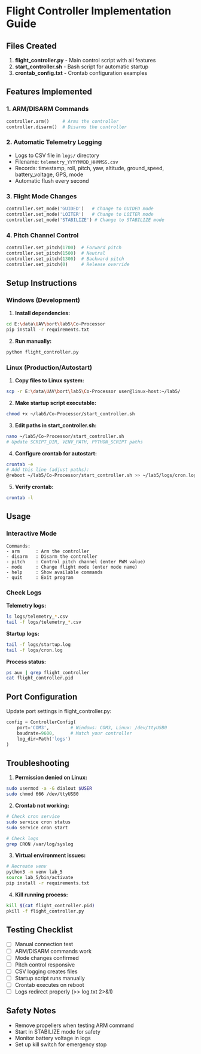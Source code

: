 # Flight Controller Implementation Guide

## Files Created

1. **flight_controller.py** - Main control script with all features
2. **start_controller.sh** - Bash script for automatic startup
3. **crontab_config.txt** - Crontab configuration examples

## Features Implemented

### 1. ARM/DISARM Commands
```python
controller.arm()     # Arms the controller
controller.disarm()  # Disarms the controller
```

### 2. Automatic Telemetry Logging
- Logs to CSV file in `logs/` directory
- Filename: `telemetry_YYYYMMDD_HHMMSS.csv`
- Records: timestamp, roll, pitch, yaw, altitude, ground_speed, battery_voltage, GPS, mode
- Automatic flush every second

### 3. Flight Mode Changes
```python
controller.set_mode('GUIDED')   # Change to GUIDED mode
controller.set_mode('LOITER')   # Change to LOITER mode
controller.set_mode('STABILIZE') # Change to STABILIZE mode
```

### 4. Pitch Channel Control
```python
controller.set_pitch(1700)  # Forward pitch
controller.set_pitch(1500)  # Neutral
controller.set_pitch(1300)  # Backward pitch
controller.set_pitch(0)     # Release override
```

## Setup Instructions

### Windows (Development)

1. **Install dependencies:**
```bash
cd E:\data\UAV\bort\lab5\Co-Processor
pip install -r requirements.txt
```

2. **Run manually:**
```bash
python flight_controller.py
```

### Linux (Production/Autostart)

1. **Copy files to Linux system:**
```bash
scp -r E:\data\UAV\bort\lab5\Co-Processor user@linux-host:~/lab5/
```

2. **Make startup script executable:**
```bash
chmod +x ~/lab5/Co-Processor/start_controller.sh
```

3. **Edit paths in start_controller.sh:**
```bash
nano ~/lab5/Co-Processor/start_controller.sh
# Update SCRIPT_DIR, VENV_PATH, PYTHON_SCRIPT paths
```

4. **Configure crontab for autostart:**
```bash
crontab -e
# Add this line (adjust paths):
@reboot ~/lab5/Co-Processor/start_controller.sh >> ~/lab5/logs/cron.log 2>&1
```

5. **Verify crontab:**
```bash
crontab -l
```

## Usage

### Interactive Mode
```
Commands:
- arm      : Arm the controller
- disarm   : Disarm the controller  
- pitch    : Control pitch channel (enter PWM value)
- mode     : Change flight mode (enter mode name)
- help     : Show available commands
- quit     : Exit program
```

### Check Logs

**Telemetry logs:**
```bash
ls logs/telemetry_*.csv
tail -f logs/telemetry_*.csv
```

**Startup logs:**
```bash
tail -f logs/startup.log
tail -f logs/cron.log
```

**Process status:**
```bash
ps aux | grep flight_controller
cat flight_controller.pid
```

## Port Configuration

Update port settings in flight_controller.py:
```python
config = ControllerConfig(
    port='COM3',        # Windows: COM3, Linux: /dev/ttyUSB0
    baudrate=9600,      # Match your controller
    log_dir=Path('logs')
)
```

## Troubleshooting

1. **Permission denied on Linux:**
```bash
sudo usermod -a -G dialout $USER
sudo chmod 666 /dev/ttyUSB0
```

2. **Crontab not working:**
```bash
# Check cron service
sudo service cron status
sudo service cron start

# Check logs
grep CRON /var/log/syslog
```

3. **Virtual environment issues:**
```bash
# Recreate venv
python3 -m venv lab_5
source lab_5/bin/activate
pip install -r requirements.txt
```

4. **Kill running process:**
```bash
kill $(cat flight_controller.pid)
pkill -f flight_controller.py
```

## Testing Checklist

- [ ] Manual connection test
- [ ] ARM/DISARM commands work
- [ ] Mode changes confirmed
- [ ] Pitch control responsive
- [ ] CSV logging creates files
- [ ] Startup script runs manually
- [ ] Crontab executes on reboot
- [ ] Logs redirect properly (>> log.txt 2>&1)

## Safety Notes

- Remove propellers when testing ARM command
- Start in STABILIZE mode for safety
- Monitor battery voltage in logs
- Set up kill switch for emergency stop
